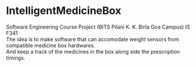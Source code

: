 # IntelligentMedicineBox
Software Engineering Course Project (BITS Pilani K. K. Birla Goa Campus) IS F341
<br>
The idea is to make software that can accomodate weight sensors from compatible medicine box hardwares. <br>
And keep a track of the medicines in the box along side the prescription timings.

